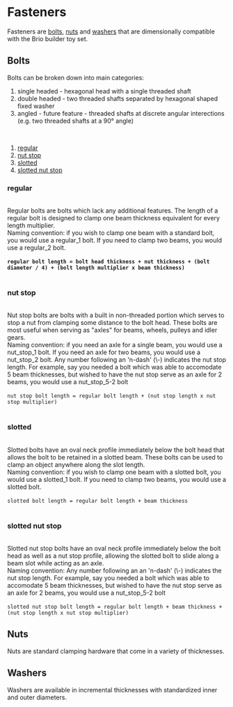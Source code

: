 <h1><b>Fasteners</b></h1>
Fasteners are <a href=#Bolts>bolts</a>, <a href=#Nuts>nuts</a> and <a href=#Washers>washers</a> that are dimensionally compatible with the Brio builder toy set.<br>
<h2>Bolts</h2>
Bolts can be broken down into main categories:
<ol>
  <li>single headed - hexagonal head with a single threaded shaft</li>
  <li>double headed - two threaded shafts separated by hexagonal shaped fixed washer</li>
  <li>angled - future feature - threaded shafts at discrete angular interections (e.g. two threaded shafts at a 90° angle)</li>
</ol><br>
<ol>
  <li><a href=#regular>regular</a></li>
  <li><a href=#nut-stop>nut stop</a></li>
  <li><a href=#slotted>slotted</a></li>
  <li><a href=#slotted-nut-stop>slotted nut stop</a></li>
</ol>
<b><h3>regular</h3></b><br>
Regular bolts are bolts which lack any additional features. The length of a regular bolt is designed to clamp one beam thickness equivalent for every length multiplier.<br>
Naming convention: if you wish to clamp one beam with a standard bolt, you would use a regular_1 bolt. If you need to clamp two beams,  you would use a regular_2 bolt.<br>
<b><br><code>regular bolt length = bolt head thickness + nut thickness + (bolt diameter / 4) + (bolt length multiplier x beam thickness)</code></b><br>
<br>
<b><h3>nut stop</h3></b><br>
Nut stop bolts are bolts with a built in non-threaded portion which serves to stop a nut from clamping some distance to the bolt head. These bolts are most useful when serving as "axles" for beams, wheels, pulleys and idler gears.<br>
Naming convention: if you need an axle for a single beam, you would use a nut_stop_1 bolt. If you need an axle for two beams, you would use a nut_stop_2 bolt. Any number following an 'n-dash' (\-) indicates the nut stop length. For example, say you needed a bolt which was able to accomodate 5 beam thicknesses, but wished to have the nut stop serve as an axle for 2 beams, you would use a nut_stop_5-2 bolt<br>
<br><code>nut stop bolt length = regular bolt length + (nut stop length x nut stop multiplier)</code><br>
<br>
<b><h3>slotted</h3></b><br>
Slotted bolts have an oval neck profile immediately below the bolt head that allows the bolt to be retained in a slotted beam. These bolts can be used to clamp an object anywhere along the slot length.<br>
Naming convention: if you wish to clamp one beam with a slotted bolt, you would use a slotted_1 bolt. If you need to clamp two beams,  you would use a slotted bolt.<br>
<br><code>slotted bolt length = regular bolt length + beam thickness</code><br>
<br>
<b><h3>slotted nut stop</h3></b><br>
Slotted nut stop bolts have an oval neck profile immediately below the bolt head as well as a nut stop profile, allowing the slotted bolt to slide along a beam slot while acting as an axle.<br>
Naming convention: Any number following an an 'n-dash' (\-) indicates the nut stop length. For example, say you needed a bolt which was able to accomodate 5 beam thicknesses, but wished to have the nut stop serve as an axle for 2 beams, you would use a nut_stop_5-2 bolt<br>
<br><code>slotted nut stop bolt length = regular bolt length + beam thickness + (nut stop length x nut stop multiplier)</code>
<h2>Nuts</h2>
Nuts are standard clamping hardware that come in a variety of thicknesses.
<h2>Washers</h2>
Washers are available in incremental thicknesses with standardized inner and outer diameters.
